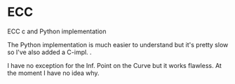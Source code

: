 # ECC
ECC c and Python implementation

The Python implementation is much easier to understand but it's pretty slow so I've also added a C-impl. .

I have no exception for the Inf. Point on the Curve but it works flawless. At the moment I have no idea why.

